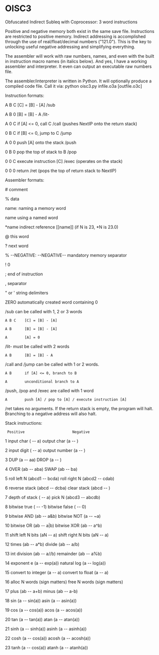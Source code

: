 # OISC3
Obfuscated Indirect Subleq with Coprocessor: 3 word instructions

Positive and negative memory both exist in the same save file.  Instructions are restricted to positive memory.  Indirect addressing is accomplished through the use of real/float/decimal numbers ("121.0").  This is the key to unlocking useful negative addressing and simplifying everything.

The assembler will work with raw numbers, names, and even with the built in instruction macro names (in italics below).  And yes, I have a working assembler and interpreter.  It even can output an executable raw numbers file.

The assembler/interpreter is written in Python.  It will optionally produce a compiled code file.  Call it via:
python oisc3.py infile.o3a [outfile.o3c]

Instruction formats:

A B C    [C] = [B] - [A]                 /sub

A B 0    [B] = [B] - A                   /lit-

A 0 C    if [A] <= 0, call C             /call  (pushes NextIP onto the return stack)
                
0 B C    if [B] <= 0, jump to C          /jump

A 0 0    push [A] onto the stack         /push

0 B 0    pop the top of stack to B       /pop

0 0 C    execute instruction [C]         /exec  (operates on the stack)
                
0 0 0    return                          /ret  (pops the top of return stack to NextIP)



Assembler formats:

\#            comment

%            data

name:        naming a memory word

name         using a named word

\*name        indirect reference [[name]] (if N is 23, \*N is 23.0)

@            this word

?            next word

% --NEGATIVE: --NEGATIVE--     mandatory memory separator

!            0

;            end of instruction

,            separator

" or '       string delimiters

ZERO         automatically created word containing 0

/sub can be called with 1, 2 or 3 words

    A B C    [C] = [B] - [A]
    
    A B      [B] = [B] - [A]
    
    A        [A] = 0
    
/lit- must be called with 2 words

    A B      [B] = [B] - A
    
/call and /jump can be called with 1 or 2 words.

    A B      if [A] <= 0, branch to B
    
    A        unconditional branch to A
    
/push, /pop and /exec are called with 1 word

    A        push [A] / pop to [A] / execute instruction [A]
    
/ret takes no arguments.  If the return stack is empty, the program will halt.  Branching to a negative address will also halt.



Stack instructions:

     Positive                      Negative
     
1    input char ( -- a)            output char (a -- )

2    input digit  ( -- a)          output number (a -- )

3    DUP (a -- aa)                 DROP (a -- )

4    OVER (ab -- aba)              SWAP (ab -- ba)

5    roll left N (abcd1 -- bcda)   roll right N (abcd2 -- cdab)

6    reverse stack (abcd -- dcba)  clear stack (abcd -- )

7    depth of stack ( -- a)        pick N (abcd3 -- abcdb)

8    bitwise true ( -- -1)         bitwise false ( -- 0)

9    bitwise AND (ab -- a&b)       bitwise NOT (a -- ~a)

10   bitwise OR (ab -- a|b)        bitwise XOR (ab -- a^b)

11   shift left N bits (aN -- a)   shift right N bits (aN -- a)

12   times (ab -- a\*b)             divide (ab -- a/b)

13   int division (ab -- a//b)     remainder (ab -- a%b)

14   exponent e (a -- exp(a))      natural log (a -- log(a))

15   convert to integer (a -- a)   convert to float (a -- a)

16   alloc N words (sign matters)  free N words (sign matters)

17   plus (ab -- a+b)              minus (ab -- a-b)

18   sin (a -- sin(a))             asin (a -- asin(a))

19   cos (a -- cos(a))             acos (a -- acos(a))

20   tan (a -- tan(a))             atan (a -- atan(a)) 

21   sinh (a -- sinh(a))           asinh (a -- asinh(a)) 

22   cosh (a -- cos(a))            acosh (a -- acosh(a)) 

23   tanh (a -- cos(a))            atanh (a -- atanh(a)) 

